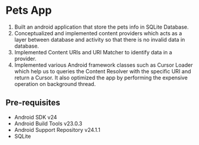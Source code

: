 Pets App
===================================
1. Built an android application that store the pets info in SQLite
Database.
2. Conceptualized and implemented content providers which acts as a
layer between database and activity so that there is no invalid data in
database.
3. Implemented Content URIs and URI Matcher to identify data in a
provider.
4. Implemented various Android framework classes such as Cursor
Loader which help us to queries the Content Resolver with the
specific URI and return a Cursor. It also optimized the app by
performing the expensive operation on background thread.

Pre-requisites
--------------

- Android SDK v24
- Android Build Tools v23.0.3
- Android Support Repository v24.1.1
- SQLite
